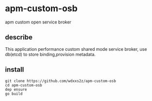 # apm-custom-osb
apm custom open service broker

## describe

This application performance custom shared mode service broker, use db(etcd) to store binding,provision metadata.</br>

## install
```
git clone https://github.com/wdxxs2z/apm-custom-osb
cd apm-custom-osb
dep ensure
go build
```
